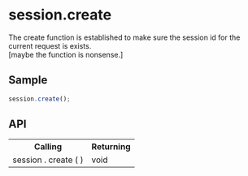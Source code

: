 <H1>session.create</H1>

The create function is established to make sure the session id for the current request is exists.<br>
[maybe the function is nonsense.]
<h2>Sample</h2>

```javascript
session.create();
```

<h2>API</h2>

<table>
<tr><th>Calling</th><th>Returning</th></tr>
<tr><td>session . create ( )</td><td>void</td></tr>
</table>

